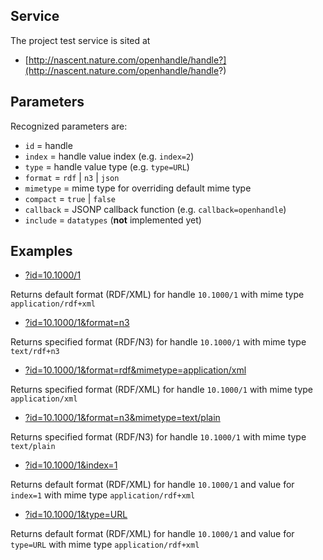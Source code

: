 ## Service ##

The project test service is sited at

  * [http://nascent.nature.com/openhandle/handle?](http://nascent.nature.com/openhandle/handle?)

## Parameters ##

Recognized parameters are:

  * `id` = handle
  * `index` = handle value index (e.g. `index=2`)
  * `type` = handle value type (e.g. `type=URL`)
  * `format` = `rdf` | `n3` | `json`
  * `mimetype` = mime type for overriding default mime type
  * `compact` = `true` | `false`
  * `callback` = JSONP callback function (e.g. `callback=openhandle`)
  * `include` = `datatypes` (**not** implemented yet)

## Examples ##

  * [?id=10.1000/1](http://nascent.nature.com/openhandle/handle?id=10.1000/1)

Returns default format (RDF/XML) for handle `10.1000/1` with mime type `application/rdf+xml`

  * [?id=10.1000/1&format=n3](http://nascent.nature.com/openhandle/handle?id=10.1000/1&format=n3)

Returns specified format (RDF/N3) for handle `10.1000/1` with mime type `text/rdf+n3`

  * [?id=10.1000/1&format=rdf&mimetype=application/xml](http://nascent.nature.com/openhandle/handle?id=10.1000/1&format=rdf&mimetype=application/xml)

Returns specified format (RDF/XML) for handle `10.1000/1` with mime type `application/xml`

  * [?id=10.1000/1&format=n3&mimetype=text/plain](http://nascent.nature.com/openhandle/handle?id=10.1000/1&format=n3&mimetype=text/plain)

Returns specified format (RDF/N3) for handle `10.1000/1` with mime type `text/plain`

  * [?id=10.1000/1&index=1](http://nascent.nature.com/openhandle/handle?id=10.1000/1&index=1)

Returns default format (RDF/XML) for handle `10.1000/1` and value for `index=1` with mime type `application/rdf+xml`

  * [?id=10.1000/1&type=URL](http://nascent.nature.com/openhandle/handle?id=10.1000/1&type=URL)

Returns default format (RDF/XML) for handle `10.1000/1` and value for `type=URL` with mime type `application/rdf+xml`